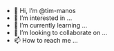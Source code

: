 - 👋 Hi, I’m @tim-manos
- 👀 I’m interested in ...
- 🌱 I’m currently learning ...
- 💞️ I’m looking to collaborate on ...
- 📫 How to reach me ...

<!---
tim-manos/tim-manos is a ✨ special ✨ repository because its `README.md` (this file) appears on your GitHub profile.
You can click the Preview link to take a look at your changes.
--->
